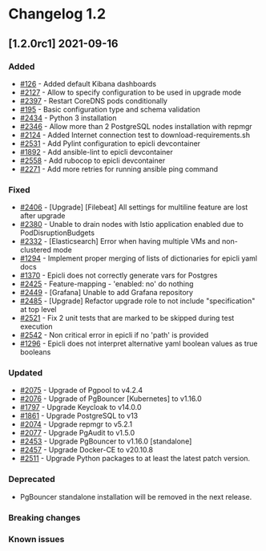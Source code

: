 # Changelog 1.2

## [1.2.0rc1] 2021-09-16

### Added

- [#126](https://github.com/epiphany-platform/epiphany/issues/126) - Added default Kibana dashboards
- [#2127](https://github.com/epiphany-platform/epiphany/issues/2127) - Allow to specify configuration to be used in upgrade mode
- [#2397](https://github.com/epiphany-platform/epiphany/issues/2397) - Restart CoreDNS pods conditionally
- [#195](https://github.com/epiphany-platform/epiphany/issues/195) - Basic configuration type and schema validation
- [#2434](https://github.com/epiphany-platform/epiphany/issues/2434) - Python 3 installation
- [#2346](https://github.com/epiphany-platform/epiphany/issues/2346) - Allow more than 2 PostgreSQL nodes installation with repmgr
- [#2124](https://github.com/epiphany-platform/epiphany/issues/2124) - Added Internet connection test to download-requirements.sh
- [#2531](https://github.com/epiphany-platform/epiphany/issues/2531) - Add Pylint configuration to epicli devcontainer
- [#1892](https://github.com/epiphany-platform/epiphany/issues/1892) - Add ansible-lint to epicli devcontainer
- [#2558](https://github.com/epiphany-platform/epiphany/issues/2558) - Add rubocop to epicli devcontainer
- [#2271](https://github.com/epiphany-platform/epiphany/issues/2271) - Add more retries for running ansible ping command

### Fixed

- [#2406](https://github.com/epiphany-platform/epiphany/issues/2406) - [Upgrade] [Filebeat] All settings for multiline feature are lost after upgrade
- [#2380](https://github.com/epiphany-platform/epiphany/issues/2380) - Unable to drain nodes with Istio application enabled due to PodDisruptionBudgets
- [#2332](https://github.com/epiphany-platform/epiphany/issues/2332) - [Elasticsearch] Error when having multiple VMs and non-clustered mode
- [#1294](https://github.com/epiphany-platform/epiphany/issues/1294) - Implement proper merging of lists of dictionaries for epicli yaml docs
- [#1370](https://github.com/epiphany-platform/epiphany/issues/1370) - Epicli does not correctly generate vars for Postgres
- [#2425](https://github.com/epiphany-platform/epiphany/issues/2425) - Feature-mapping - 'enabled: no' do nothing
- [#2449](https://github.com/epiphany-platform/epiphany/issues/2449) - [Grafana] Unable to add Grafana repository
- [#2485](https://github.com/epiphany-platform/epiphany/issues/2485) - [Upgrade] Refactor upgrade role to not include "specification" at top level
- [#2521](https://github.com/epiphany-platform/epiphany/issues/2521) - Fix 2 unit tests that are marked to be skipped during test execution
- [#2542](https://github.com/epiphany-platform/epiphany/issues/2542) - Non critical error in epicli if no 'path' is provided
- [#1296](https://github.com/epiphany-platform/epiphany/issues/1296) - Epicli does not interpret alternative yaml boolean values as true booleans

### Updated

- [#2075](https://github.com/epiphany-platform/epiphany/issues/2075) - Upgrade of Pgpool to v4.2.4
- [#2076](https://github.com/epiphany-platform/epiphany/issues/2076) - Upgrade of PgBouncer [Kubernetes] to v1.16.0
- [#1797](https://github.com/epiphany-platform/epiphany/issues/1797) - Upgrade Keycloak to v14.0.0
- [#1861](https://github.com/epiphany-platform/epiphany/issues/1861) - Upgrade PostgreSQL to v13
- [#2074](https://github.com/epiphany-platform/epiphany/issues/2074) - Upgrade repmgr to v5.2.1
- [#2077](https://github.com/epiphany-platform/epiphany/issues/2077) - Upgrade PgAudit to v1.5.0
- [#2453](https://github.com/epiphany-platform/epiphany/issues/2453) - Upgrade PgBouncer to v1.16.0 [standalone]
- [#2457](https://github.com/epiphany-platform/epiphany/issues/2457) - Upgrade Docker-CE to v20.10.8
- [#2511](https://github.com/epiphany-platform/epiphany/issues/2511) - Upgrade Python packages to at least the latest patch version.

### Deprecated

- PgBouncer standalone installation will be removed in the next release.


### Breaking changes

### Known issues
